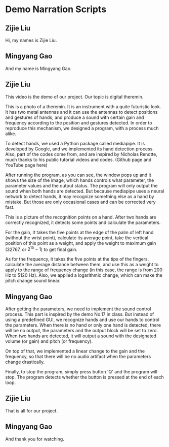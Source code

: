 # Demo Narration Scripts

## Zijie Liu

Hi, my names is Zijie Liu.

## Mingyang Gao

And my name is Mingyang Gao.

## Zijie Liu

This video is the demo of our project. Our topic is digital theremin.

This is a photo of a theremin. It is an instrument with a quite futuristic look. It has two metal antennas and it can use the antennas to detect positions and gestures of hands, and produce a sound with certain gain and frequency according to the position and gestures detected. In order to reproduce this mechanism, we designed a program, with a process much alike.

To detect hands, we used a Python package called mediapipe. It is developed by Google, and we implemented its hand detection process. Also, part of the codes come from, and are inspired by Nicholas Renotte, much thanks to his public tutorial videos and codes. (Github page and YouTube page here)

After running the program, as you can see, the window pops up and it shows the size of the image, which hands controls what parameter, the parameter values and the output status. The program will only output the sound when both hands are detected. But because mediapipe uses a neural network to detect hands, it may recognize something else as a hand by mistake. But those are only occasional cases and can be corrected very fast.

This is a picture of the recognition points on a hand. After two hands are correctly recognized, it detects some points and calculate the parameters.

For the gain, It takes the five points at the edge of the palm of left hand (without the wrist point), calculate its average point, take the vertical position of this point as a weight, and apply the weight to maximum gain (32767, or $2^{15}-1$) to get final gain.

As for the frequency, it takes the five points at the tips of the fingers, calculate the average distance between them, and use this as a weight to apply to the range of frequency change (in this case, the range is from 200 Hz to 5120 Hz). Also, we applied a logarithmic change, which can make the pitch change sound linear.

## Mingyang Gao

After getting the parameters, we need to implement the sound control process. This part is inspired by the demo No.17 in class. But instead of using a predefined GUI, we recognize hands and use our hands to control the parameters. When there is no hand or only one hand is detected, there will be no output, the parameters and the output block will be set to zero. When two hands are detected, it will output a sound with the designated volume (or gain) and pitch (or frequency).

On top of that, we implemented a linear change to the gain and the frequency, so that there will be no audio artifact when the parameters change drastically.

Finally, to stop the program, simply press button 'Q' and the program will stop. The program detects whether the button is pressed at the end of each loop.

## Zijie Liu

That is all for our project.

## Mingyang Gao

And thank you for watching.